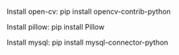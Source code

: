 Install open-cv: pip install opencv-contrib-python

Install pillow: pip install Pillow

Install mysql: pip install mysql-connector-python
